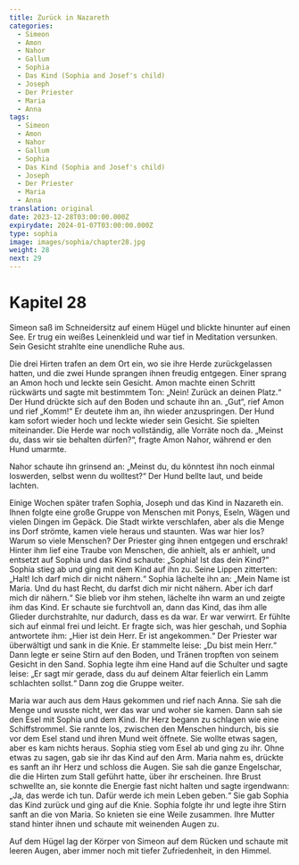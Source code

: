 ```yaml
---
title: Zurück in Nazareth
categories:
  - Simeon
  - Amon
  - Nahor
  - Gallum
  - Sophia
  - Das Kind (Sophia and Josef's child)
  - Joseph
  - Der Priester
  - Maria
  - Anna
tags:
  - Simeon
  - Amon
  - Nahor
  - Gallum
  - Sophia
  - Das Kind (Sophia and Josef's child)
  - Joseph
  - Der Priester
  - Maria
  - Anna
translation: original
date: 2023-12-28T03:00:00.000Z
expirydate: 2024-01-07T03:00:00.000Z
type: sophia
image: images/sophia/chapter28.jpg
weight: 28
next: 29
---
```


# Kapitel 28

Simeon saß im Schneidersitz auf einem Hügel und blickte hinunter auf einen See.
Er trug ein weißes Leinenkleid und war tief in Meditation versunken.
Sein Gesicht strahlte eine unendliche Ruhe aus.

Die drei Hirten trafen an dem Ort ein, wo sie ihre Herde zurückgelassen hatten, und die zwei Hunde sprangen ihnen freudig entgegen.
Einer sprang an Amon hoch und leckte sein Gesicht.
Amon machte einen Schritt rückwärts und sagte mit bestimmtem Ton: „Nein! Zurück an deinen Platz.“
Der Hund drückte sich auf den Boden und schaute ihn an.
„Gut“, rief Amon und rief „Komm!“
Er deutete ihm an, ihn wieder anzuspringen.
Der Hund kam sofort wieder hoch und leckte wieder sein Gesicht.
Sie spielten miteinander.
Die Herde war noch vollständig, alle Vorräte noch da.
„Meinst du, dass wir sie behalten dürfen?“, fragte Amon Nahor, während er den Hund umarmte.

Nahor schaute ihn grinsend an: „Meinst du, du könntest ihn noch einmal loswerden, selbst wenn du wolltest?“
Der Hund bellte laut, und beide lachten.

Einige Wochen später trafen Sophia, Joseph und das Kind in Nazareth ein.
Ihnen folgte eine große Gruppe von Menschen mit Ponys, Eseln, Wägen und vielen Dingen im Gepäck.
Die Stadt wirkte verschlafen, aber als die Menge ins Dorf strömte, kamen viele heraus und staunten.
Was war hier los?
Warum so viele Menschen?
Der Priester ging ihnen entgegen und erschrak!
Hinter ihm lief eine Traube von Menschen, die anhielt, als er anhielt, und entsetzt auf Sophia und das Kind schaute: „Sophia! Ist das dein Kind?“
Sophia stieg ab und ging mit dem Kind auf ihn zu.
Seine Lippen zitterten: „Halt! Ich darf mich dir nicht nähern.“
Sophia lächelte ihn an: „Mein Name ist Maria.
Und du hast Recht, du darfst dich mir nicht nähern.
Aber ich darf mich dir nähern.“
Sie blieb vor ihm stehen, lächelte ihn warm an und zeigte ihm das Kind.
Er schaute sie furchtvoll an, dann das Kind, das ihm alle Glieder durchstrahlte, nur dadurch, dass es da war.
Er war verwirrt.
Er fühlte sich auf einmal frei und leicht.
Er fragte sich, was hier geschah, und Sophia antwortete ihm: „Hier ist dein Herr.
Er ist angekommen.“
Der Priester war überwältigt und sank in die Knie.
Er stammelte leise: „Du bist mein Herr.“
Dann legte er seine Stirn auf den Boden, und Tränen tropften von seinem Gesicht in den Sand.
Sophia legte ihm eine Hand auf die Schulter und sagte leise: „Er sagt mir gerade, dass du auf deinem Altar feierlich ein Lamm schlachten sollst.“
Dann zog die Gruppe weiter.

Maria war auch aus dem Haus gekommen und rief nach Anna.
Sie sah die Menge und wusste nicht, wer das war und woher sie kamen.
Dann sah sie den Esel mit Sophia und dem Kind.
Ihr Herz begann zu schlagen wie eine Schiffstrommel.
Sie rannte los, zwischen den Menschen hindurch, bis sie vor dem Esel stand und ihren Mund weit öffnete.
Sie wollte etwas sagen, aber es kam nichts heraus.
Sophia stieg vom Esel ab und ging zu ihr.
Ohne etwas zu sagen, gab sie ihr das Kind auf den Arm.
Maria nahm es, drückte es sanft an ihr Herz und schloss die Augen.
Sie sah die ganze Engelschar, die die Hirten zum Stall geführt hatte, über ihr erscheinen.
Ihre Brust schwellte an, sie konnte die Energie fast nicht halten und sagte irgendwann: „Ja, das werde ich tun.
Dafür werde ich mein Leben geben.“
Sie gab Sophia das Kind zurück und ging auf die Knie.
Sophia folgte ihr und legte ihre Stirn sanft an die von Maria.
So knieten sie eine Weile zusammen.
Ihre Mutter stand hinter ihnen und schaute mit weinenden Augen zu.

Auf dem Hügel lag der Körper von Simeon auf dem Rücken und schaute mit leeren Augen, aber immer noch mit tiefer Zufriedenheit, in den Himmel.

